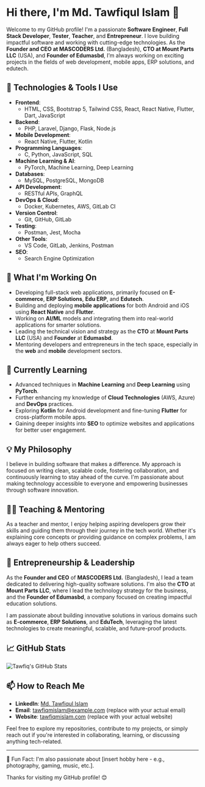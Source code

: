 # Hi there, I'm Md. Tawfiqul Islam 👋

Welcome to my GitHub profile! I'm a passionate **Software Engineer**, **Full Stack Developer**, **Tester**, **Teacher**, and **Entrepreneur**. I love building impactful software and working with cutting-edge technologies. As the **Founder and CEO at MASCODERS Ltd.** (Bangladesh), **CTO at Mount Parts LLC** (USA), and **Founder of Edumasbd**, I’m always working on exciting projects in the fields of web development, mobile apps, ERP solutions, and edutech.

## 🔧 Technologies & Tools I Use

- **Frontend**: 
  - HTML, CSS, Bootstrap 5, Tailwind CSS, React, React Native, Flutter, Dart, JavaScript
- **Backend**: 
  - PHP, Laravel, Django, Flask, Node.js
- **Mobile Development**: 
  - React Native, Flutter, Kotlin
- **Programming Languages**: 
  - C, Python, JavaScript, SQL
- **Machine Learning & AI**:
  - PyTorch, Machine Learning, Deep Learning
- **Databases**: 
  - MySQL, PostgreSQL, MongoDB
- **API Development**: 
  - RESTful APIs, GraphQL
- **DevOps & Cloud**: 
  - Docker, Kubernetes, AWS, GitLab CI
- **Version Control**: 
  - Git, GitHub, GitLab
- **Testing**: 
  - Postman, Jest, Mocha
- **Other Tools**: 
  - VS Code, GitLab, Jenkins, Postman
- **SEO**: 
  - Search Engine Optimization

## 🚀 What I'm Working On
- Developing full-stack web applications, primarily focused on **E-commerce**, **ERP Solutions**, **Edu ERP**, and **Edutech**.
- Building and deploying **mobile applications** for both Android and iOS using **React Native** and **Flutter**.
- Working on **AI/ML** models and integrating them into real-world applications for smarter solutions.
- Leading the technical vision and strategy as the **CTO** at **Mount Parts LLC** (USA) and **Founder** at **Edumasbd**.
- Mentoring developers and entrepreneurs in the tech space, especially in the **web** and **mobile** development sectors.

## 🌱 Currently Learning
- Advanced techniques in **Machine Learning** and **Deep Learning** using **PyTorch**.
- Further enhancing my knowledge of **Cloud Technologies** (AWS, Azure) and **DevOps** practices.
- Exploring **Kotlin** for Android development and fine-tuning **Flutter** for cross-platform mobile apps.
- Gaining deeper insights into **SEO** to optimize websites and applications for better user engagement.

## 💡 My Philosophy
I believe in building software that makes a difference. My approach is focused on writing clean, scalable code, fostering collaboration, and continuously learning to stay ahead of the curve. I'm passionate about making technology accessible to everyone and empowering businesses through software innovation.

## 🧑‍🏫 Teaching & Mentoring
As a teacher and mentor, I enjoy helping aspiring developers grow their skills and guiding them through their journey in the tech world. Whether it's explaining core concepts or providing guidance on complex problems, I am always eager to help others succeed.

## 💼 Entrepreneurship & Leadership
As the **Founder and CEO** of **MASCODERS Ltd.** (Bangladesh), I lead a team dedicated to delivering high-quality software solutions. I'm also the **CTO** at **Mount Parts LLC**, where I lead the technology strategy for the business, and the **Founder of Edumasbd**, a company focused on creating impactful education solutions.

I am passionate about building innovative solutions in various domains such as **E-commerce**, **ERP Solutions**, and **EduTech**, leveraging the latest technologies to create meaningful, scalable, and future-proof products.

## 📈 GitHub Stats

![Tawfiq's GitHub Stats](https://github-readme-stats.vercel.app/api?username=tawfiqmislam&show_icons=true&hide_title=true&count_private=true&hide=prs&theme=radical)

## 📫 How to Reach Me
- **LinkedIn**: [Md. Tawfiqul Islam](https://www.linkedin.com/in/tawfiqmislam)
- **Email**: tawfiqmislam@example.com (replace with your actual email)
- **Website**: [tawfiqmislam.com](http://www.tawfiqmislam.com) (replace with your actual website)

Feel free to explore my repositories, contribute to my projects, or simply reach out if you're interested in collaborating, learning, or discussing anything tech-related.

---

🔭 Fun Fact: I'm also passionate about [insert hobby here - e.g., photography, gaming, music, etc.].

Thanks for visiting my GitHub profile! 😊
